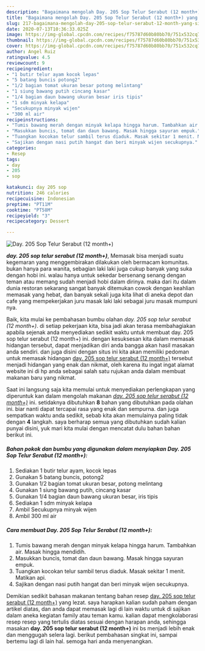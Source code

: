 ```yaml
---
description: "Bagaimana mengolah Day. 205 Sop Telur Serabut (12 month+) yang simpel"
title: "Bagaimana mengolah Day. 205 Sop Telur Serabut (12 month+) yang simpel"
slug: 217-bagaimana-mengolah-day-205-sop-telur-serabut-12-month-yang-simpel
date: 2020-07-13T10:36:33.025Z
image: https://img-global.cpcdn.com/recipes/f75787d60b80bb70/751x532cq70/day-205-sop-telur-serabut-12-month-foto-resep-utama.jpg
thumbnail: https://img-global.cpcdn.com/recipes/f75787d60b80bb70/751x532cq70/day-205-sop-telur-serabut-12-month-foto-resep-utama.jpg
cover: https://img-global.cpcdn.com/recipes/f75787d60b80bb70/751x532cq70/day-205-sop-telur-serabut-12-month-foto-resep-utama.jpg
author: Angel Ruiz
ratingvalue: 4.5
reviewcount: 9
recipeingredient:
- "1 butir telur ayam kocok lepas"
- "5 batang buncis potong2"
- "1/2 bagian tomat ukuran besar potong melintang"
- "1 siung bawang putih cincang kasar"
- "1/4 bagian daun bawang ukuran besar iris tipis"
- "1 sdm minyak kelapa"
- "Secukupnya minyak wijen"
- "300 ml air"
recipeinstructions:
- "Tumis bawang merah dengan minyak kelapa hingga harum. Tambahkan air. Masak hingga mendidih."
- "Masukkan buncis, tomat dan daun bawang. Masak hingga sayuran empuk."
- "Tuangkan kocokan telur sambil terus diaduk. Masak sekitar 1 menit. Matikan api."
- "Sajikan dengan nasi putih hangat dan beri minyak wijen secukupnya."
categories:
- Resep
tags:
- day
- 205
- sop

katakunci: day 205 sop 
nutrition: 246 calories
recipecuisine: Indonesian
preptime: "PT11M"
cooktime: "PT58M"
recipeyield: "3"
recipecategory: Dessert

---
```



![Day. 205 Sop Telur Serabut (12 month+)](https://img-global.cpcdn.com/recipes/f75787d60b80bb70/751x532cq70/day-205-sop-telur-serabut-12-month-foto-resep-utama.jpg)

<b><i>day. 205 sop telur serabut (12 month+)</i></b>, Memasak bisa menjadi suatu kegemaran yang menggembirakan dilakukan oleh bermacam komunitas. bukan hanya para wanita, sebagian laki laki juga cukup banyak yang suka dengan hobi ini. walau hanya untuk sekedar bersenang senang dengan teman atau memang sudah menjadi hobi dalam dirinya. maka dari itu dalam dunia restoran sekarang sangat banyak ditemukan cowok dengan keahlian memasak yang hebat, dan banyak sekali juga kita lihat di aneka depot dan cafe yang mempekerjakan juru masak laki laki sebagai juru masak mumpuni nya.



Baik, kita mulai ke pembahasan bumbu olahan <i>day. 205 sop telur serabut (12 month+)</i>. di setiap pekerjaan kita, bisa jadi akan terasa membahagiakan apabila sejenak anda menyediakan sedikit waktu untuk membuat day. 205 sop telur serabut (12 month+) ini. dengan kesuksesan kita dalam memasak hidangan tersebut, dapat menjadikan diri anda bangga akan hasil masakan anda sendiri. dan juga disini dengan situs ini kita akan memiliki pedoman untuk memasak hidangan <u>day. 205 sop telur serabut (12 month+)</u> tersebut menjadi hidangan yang enak dan nikmat, oleh karena itu ingat ingat alamat website ini di hp anda sebagai salah satu rujukan anda dalam membuat makanan baru yang nikmat.


Saat ini langsung saja kita memulai untuk menyediakan perlengkapan yang diperuntuk kan dalam mengolah makanan <u><i>day. 205 sop telur serabut (12 month+)</i></u> ini. setidaknya dibutuhkan <b>8</b> bahan yang dibutuhkan pada olahan ini. biar nanti dapat tercapai rasa yang enak dan sempurna. dan juga sempatkan waktu anda sedikit, sebab kita akan memulainya paling tidak dengan <b>4</b> langkah. saya berharap semua yang dibutuhkan sudah kalian punyai disini, yuk mari kita mulai dengan mencatat dulu bahan bahan berikut ini.

<!--inarticleads1-->

##### Bahan pokok dan bumbu yang digunakan dalam menyiapkan Day. 205 Sop Telur Serabut (12 month+):

1. Sediakan 1 butir telur ayam, kocok lepas
1. Gunakan 5 batang buncis, potong2
1. Gunakan 1/2 bagian tomat ukuran besar, potong melintang
1. Gunakan 1 siung bawang putih, cincang kasar
1. Gunakan 1/4 bagian daun bawang ukuran besar, iris tipis
1. Sediakan 1 sdm minyak kelapa
1. Ambil Secukupnya minyak wijen
1. Ambil 300 ml air




<!--inarticleads2-->

##### Cara membuat Day. 205 Sop Telur Serabut (12 month+):

1. Tumis bawang merah dengan minyak kelapa hingga harum. Tambahkan air. Masak hingga mendidih.
1. Masukkan buncis, tomat dan daun bawang. Masak hingga sayuran empuk.
1. Tuangkan kocokan telur sambil terus diaduk. Masak sekitar 1 menit. Matikan api.
1. Sajikan dengan nasi putih hangat dan beri minyak wijen secukupnya.




Demikian sedikit bahasan makanan tentang bahan resep <u>day. 205 sop telur serabut (12 month+)</u> yang lezat. saya harapkan kalian sudah paham dengan artikel diatas, dan anda dapat memasak lagi di lain waktu untuk di sajikan dalam aneka kegiatan family atau teman kamu. kalian dapat mengkolaborasi resep resep yang tertulis diatas sesuai dengan harapan anda, sehingga masakan <b>day. 205 sop telur serabut (12 month+)</b> ini bs menjadi lebih enak dan menggugah selera lagi. berikut pembahasan singkat ini, sampai bertemu lagi di lain hal. semoga hari anda menyenangkan.
